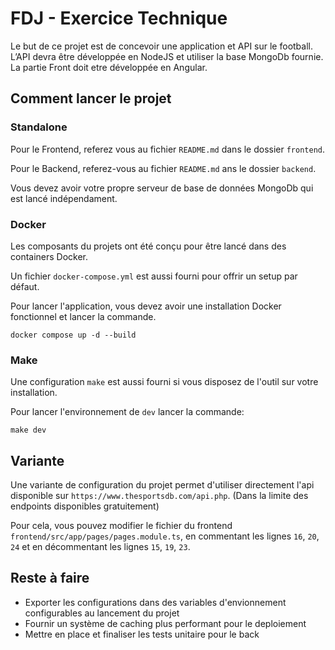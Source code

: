 # FDJ - Exercice Technique

Le but de ce projet est de concevoir une application et API sur le football. L’API devra être développée en NodeJS et utiliser la base MongoDb fournie. La partie Front doit etre développée en
Angular.

## Comment lancer le projet

### Standalone

Pour le Frontend, referez vous au fichier `README.md` dans le dossier `frontend`.

Pour le Backend, referez-vous au fichier `README.md` ans le dossier `backend`.

Vous devez avoir votre propre serveur de base de données MongoDb qui est lancé indépendament.

### Docker

Les composants du projets ont été conçu pour être lancé dans des containers Docker.

Un fichier `docker-compose.yml` est aussi fourni pour offrir un setup par défaut.

Pour lancer l'application, vous devez avoir une installation Docker fonctionnel et lancer la commande.

``docker compose up -d --build``

### Make

Une configuration `make` est aussi fourni si vous disposez de l'outil sur votre installation.

Pour lancer l'environnement de `dev` lancer la commande:

``make dev``

## Variante

Une variante de configuration du projet permet d'utiliser directement l'api disponible sur `https://www.thesportsdb.com/api.php`. (Dans la limite des endpoints disponibles gratuitement)

Pour cela, vous pouvez modifier le fichier du frontend `frontend/src/app/pages/pages.module.ts`, en commentant les lignes `16`, `20`, `24` et en décommentant les lignes `15`, `19`, `23`.

## Reste à faire

- Exporter les configurations dans des variables d'envionnement configurables au lancement du projet
- Fournir un système de caching plus performant pour le deploiement
- Mettre en place et finaliser les tests unitaire pour le back